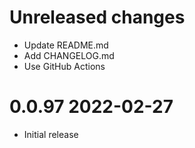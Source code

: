 # Unreleased changes
 - Update README.md
 - Add CHANGELOG.md
 - Use GitHub Actions

# 0.0.97 2022-02-27
 - Initial release
